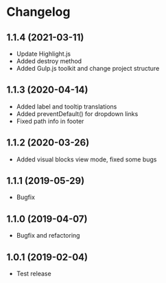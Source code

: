 Changelog
=========
 
## 1.1.4 (2021-03-11)
 * Update Highlight.js
 * Added destroy method
 * Added Gulp.js toolkit and change project structure
 
## 1.1.3 (2020-04-14)
 * Added label and tooltip translations
 * Added preventDefault() for dropdown links
 * Fixed path info in footer
 
## 1.1.2 (2020-03-26)
 * Added visual blocks view mode, fixed some bugs
 
## 1.1.1 (2019-05-29)
 * Bugfix
 
## 1.1.0 (2019-04-07)
 * Bugfix and refactoring
 
## 1.0.1 (2019-02-04)
 * Test release
